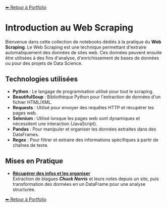 [⬅ Retour à Portfolio](../../../README.md)

# Introduction au Web Scraping

Bienvenue dans cette collection de notebooks dédiés à la pratique du **Web Scraping**. Le Web Scraping est une technique permettant d'extraire automatiquement des données de sites web. Ces données peuvent ensuite être utilisées à des fins d'analyse, d'enrichissement de bases de données ou pour des projets de Data Science.

## Technologies utilisées

- **Python** : Le langage de programmation utilisé pour tout le scraping.
- **BeautifulSoup** : Bibliothèque Python pour l'extraction de données d'un fichier HTML/XML.
- **Requests** : Utilisé pour envoyer des requêtes HTTP et récupérer les pages web.
- **Selenium** : Utilisé lorsque les pages web sont dynamiques et nécessitent une interaction (JavaScript).
- **Pandas** : Pour manipuler et organiser les données extraites dans des DataFrames.
- **Regex** : Pour filtrer et extraire des informations spécifiques à partir de chaînes de texte.

## Mises en Pratique

- **[Récupérer des infos et les organiser](./web_scraping_chuck_norris.ipynb)**    
  Extraction de blagues ***Chuck Norris*** et leurs notes depuis un site, puis transformation des données en un DataFrame pour une analyse structurée.


[⬅ Retour à Portfolio](../../../README.md)
  
